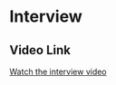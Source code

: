 # Interview

## Video Link

[Watch the interview video](https://drive.google.com/file/d/1s9M8gjOr3hcf4WwOz2zIqRtUfNMKJRKf/view?usp=sharing)